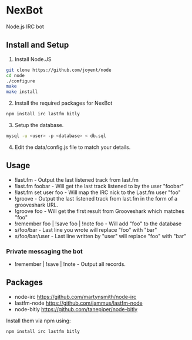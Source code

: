 NexBot
======

Node.js IRC bot

## Install and Setup

1. Install Node.JS
```bash
git clone https://github.com/joyent/node
cd node
./configure
make
make install
```

2. Install the required packages for NexBot
```bash
npm install irc lastfm bitly
```

3. Setup the database.
```bash
mysql -u <user> -p <database> < db.sql
```

4. Edit the data/config.js file to match your details.


## Usage
* !last.fm - Output the last listened track from last.fm
* !last.fm foobar - Will get the last track listened to by the user "foobar"
* !last.fm set user foo - Will map the IRC nick to the Last.fm user "foo"
* !groove - Output the last listened track from last.fm in the form of a grooveshark URL.
* !groove foo - Will get the first result from Grooveshark which matches "foo"
* !remember foo | !save foo | !note foo - Will add "foo" to the database
* s/foo/bar - Last line you wrote will replace "foo" with "bar"
* s/foo/bar/user - Last line written by "user" will replace "foo" with "bar"

### Private messaging the bot
* !remember | !save | !note - Output all records.

Packages
---------
* node-irc https://github.com/martynsmith/node-irc
* lastfm-node https://github.com/jammus/lastfm-node
* node-bitly https://github.com/tanepiper/node-bitly

Install them via npm using:
```bash
npm install irc lastfm bitly
```
